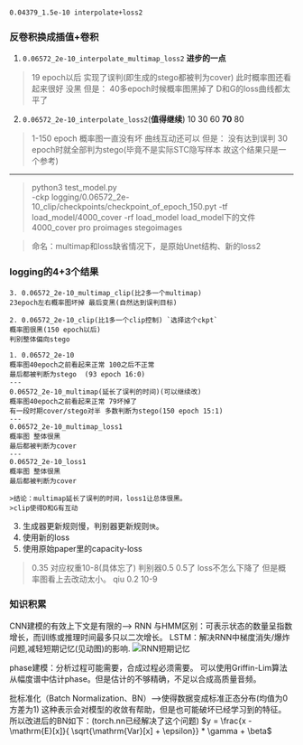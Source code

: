 

###
`0.04379_1.5e-10 interpolate+loss2`

### 反卷积换成插值+卷积
1. `0.06572_2e-10_interpolate_multimap_loss2`
**进步的一点**
> 19 epoch以后 实现了误判(即生成的stego都被判为cover) 此时概率图还看起来很好 没黑
但是：
> 40多epoch时候概率图黑掉了
> D和G的loss曲线都太平了
2. `0.06572_2e-10_interpolate_loss2`(**值得继续**)  10 30 60 **70** 80
> 1-150 epoch 概率图一直没有坏
> 曲线互动还可以
但是：
> 没有达到误判 30 epoch时就全部判为stego(毕竟不是实际STC隐写样本 故这个结果只是一个参考)

-------------------------------------------------------------------------

> python3 test_model.py  
  -ckp logging/0.06572_2e-10_clip/checkpoints/checkpoint_of_epoch_150.pyt 
  -tf load_model/4000_cover 
  -rf load_model
>load_model下的文件                                                     
    4000_cover  pro  proimages  stegoimages



>命名：multimap和loss缺省情况下，是原始Unet结构、新的loss2
### logging的4+3个结果
    3. 0.06572_2e-10_multimap_clip(比2多一个multimap)
    23epoch左右概率图坏掉 最后变黑(自然达到误判目标)

    2. 0.06572_2e-10_clip(比1多一个clip控制) `选择这个ckpt`
    概率图很黑(150 epoch以后)
    判别整体偏向stego

    1. 0.06572_2e-10
    概率图40epoch之前看起来正常 100之后不正常
    最后都被判断为stego  (93 epoch 16:0)
    ---
    0.06572_2e-10_multimap(延长了误判的时间)(可以继续改)
    概率图40epoch之前看起来正常 79坏掉了
    有一段时期cover/stego对半 多数判断为stego(150 epoch 15:1)
    ---
    0.06572_2e-10_multimap_loss1
    概率图 整体很黑
    最后都被判断为cover
    ---
    0.06572_2e-10_loss1
    概率图 整体很黑
    最后都被判断为cover

    >结论：multimap延长了误判的时间，loss1让总体很黑。
    >clip使得D和G有互动



3. 生成器更新规则慢，判别器更新规则`快`。
2. 使用新的loss
1. 使用原始paper里的capacity-loss
>0.35 对应权重10-8(具体忘了)
判别器0.5 0.5了 loss不怎么下降了 但是概率图看上去改动太小。
qiu 0.2 10-9



### 知识积累
CNN建模的有效上下文是有限的--> RNN
与HMM区别：可表示状态的数量呈指数增长，而训练或推理时间最多只以二次增长。
LSTM：解决RNN中梯度消失/爆炸问题,减轻短期记忆(见动图)的影响.
![RNN短期记忆](D:/9-课程/高级人工智能/作业/RNN动图.webp)

phase建模：分析过程可能需要，合成过程必须需要。
可以使用Griffin-Lim算法从幅度谱中估计phase。但是估计的不够精确，不足以合成高质量音频。

批标准化（Batch Normalization、BN）-->使得数据变成标准正态分布(均值为0方差为1)
这种表示会对模型的收敛有帮助，但是也可能破坏已经学习到的特征。所以改进后的BN如下：(torch.nn已经解决了这个问题)
$y = \frac{x - \mathrm{E}[x]}{ \sqrt{\mathrm{Var}[x] + \epsilon}} * \gamma + \beta$

